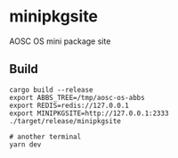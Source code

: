 # minipkgsite
AOSC OS mini package site

## Build

```
cargo build --release
export ABBS_TREE=/tmp/aosc-os-abbs
export REDIS=redis://127.0.0.1
export MINIPKGSITE=http://127.0.0.1:2333
./target/release/minipkgsite

# another terminal
yarn dev
```
